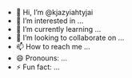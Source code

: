 - 👋 Hi, I’m @kjazyiahtyjai
- 👀 I’m interested in ...
- 🌱 I’m currently learning ...
- 💞️ I’m looking to collaborate on ...
- 📫 How to reach me ...
- 😄 Pronouns: ...
- ⚡ Fun fact: ...

<!---
kjazyiahtyjai/kjazyiahtyjai is a ✨ special ✨ repository because its `README.md` (this file) appears on your GitHub profile.
You can click the Preview link to take a look at your changes.
--->
